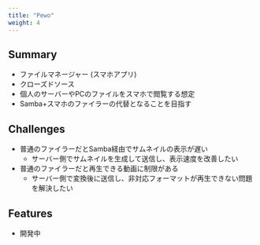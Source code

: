 ```yaml
---
title: "Pewo"
weight: 4
---
```


## Summary

- ファイルマネージャー (スマホアプリ)
- クローズドソース
- 個人のサーバーやPCのファイルをスマホで閲覧する想定
- Samba+スマホのファイラーの代替となることを目指す

## Challenges

- 普通のファイラーだとSamba経由でサムネイルの表示が遅い
  - サーバー側でサムネイルを生成して送信し、表示速度を改善したい
- 普通のファイラーだと再生できる動画に制限がある
  - サーバー側で変換後に送信し、非対応フォーマットが再生できない問題を解決したい

## Features

- 開発中
